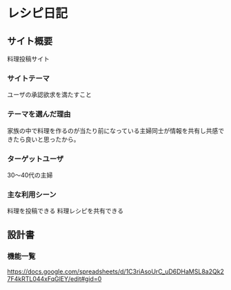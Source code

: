 # レシピ日記

## サイト概要
料理投稿サイト

### サイトテーマ
ユーザの承認欲求を満たすこと

### テーマを選んだ理由
家族の中で料理を作るのが当たり前になっている主婦同士が情報を共有し共感できたら良いと思ったから。

### ターゲットユーザ
30〜40代の主婦

### 主な利用シーン
料理を投稿できる
料理レシピを共有できる

## 設計書

### 機能一覧
https://docs.google.com/spreadsheets/d/1C3riAsoUrC_uD6DHaMSL8a2Qk27F4kRTL044xFqGlEY/edit#gid=0